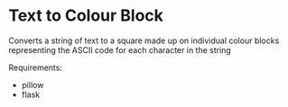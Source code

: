 # Text to Colour Block

Converts a string of text to a square made up on individual colour blocks representing the ASCII code for each character in the string

Requirements:

 * pillow
 * flask
